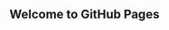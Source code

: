 ## Welcome to GitHub Pages
<!DOCTYPE html>
<html lang="china">
<head>
    <meta charset="UTF-8">
    <meta http-equiv="X-UA-Compatible" content="IE=edge">
    <meta name="viewport" content="width=device-width, initial-scale=1.0">
    <title>我的第三个网页

    </title>
   
<style>
    ul{
        list-style-type: none;
        
        margin: 0;
        padding: 0;
        overflow: hidden;
        background-color: #333;
}
    a:link,a:visited{
      
        display: block;
     
        color: white;
        width: 80px;
        height: 40px;
        text-align: center;
        font-family: 'Courier New', Courier, monospace;
        text-decoration: solid;

    }
    a:active{
        
        background-color: cyan;
        font-family: 'Franklin Gothic Medium', 'Arial Narrow', Arial, sans-serif;
    }
    li {
       float: left; 
    }

    .active {
    background-color: #4CAF50;
}
.el-carousel__item h3 {
    color: #475669;
    font-size: 14px;
    opacity: 0.75;
    line-height: 150px;
    margin: 0;
  }

  .el-carousel__item:nth-child(2n) {
     background-color: #99a9bf;
  }
  
  .el-carousel__item:nth-child(2n+1) {
     background-color: #d3dce6;
  }
</style>
<body>
  <h1 style="text-shadow:5px 5px #4CAF50  5px;">我的主页</h1>
<hr>
	<script>
		function doSearch(value){
			alert('You input: ' + value);
		}
	</script>

    <template>
        <div class="block">
          <span class="demonstration">默认 Hover 指示器触发</span>
          <el-carousel height="150px">
            <el-carousel-item v-for="item in 4" :key="item">
              <h3 class="small">{{ item }}</h3>
            </el-carousel-item>
          </el-carousel>
        </div>
        <div class="block">
          <span class="demonstration">Click 指示器触发</span>
          <el-carousel trigger="click" height="150px">
            <el-carousel-item v-for="item in 4" :key="item">
              <h3 class="small">{{ item }}</h3>
            </el-carousel-item>
          </el-carousel>
        </div>
      </template>
    <ul >
        <li ><a class="active" href="#home" >主页</a></li>
        <li><a href="#news">了解</a></li>
        <li><a href="#contact">信息</a></li>
        <li><a href="#school">我的学校</a></li>
        <li><a href="#clas">我的班级</a></li>
        <li><a href="#information">我的详情</a></li>
        <li><a href="#want">我的目标</a></li>
        <li style="float: right;"><a class="active" href="#about">关于我</a></li>
        <li style="float: right;"><a class="active" href="#about">联系我们</a></li>
        <li style="float: right;"><a class="active" href="#about">基础信息</a></li>
    </ul>
   
    <hr>
    
	<p>输入你想输入的关键字</p>
  <input type="text" style="width: 300px;" value="关键字">
  <input type="submit" value="搜索">
	<div style="margin:20px 0;"></div>
	
 
      </div>
      <div id="container" style="width: 500px;">
        <div id="header" style="background-color:#4CAF50;">
            <h1 style="bottom: 10px; text-align: center;">这是一个大标题</h1>
        </div>

    </div>
    <div id="menu" style="float:left;width: 100px ;height: 200px;background-color:#4CAF50;">
        <h2 style="color: aliceblue; text-align: center;">菜单</h2>
        <h3 style="color: aliceblue;text-align: center;">java</h3>
        <h3 style="color: aliceblue;text-align: center;">js</h3>
        <h3 style="color: aliceblue;text-align: center;">css</h3>
    </div>
    <div id="content" style="float:left; background-color:aliceblue;height: 200px;width: 400px;text-align: center;">
      <br>
      <br>
        <b>这是内容加粗</b>快来编写
    </div>
 
    <div id="sil" style="background-color:#4CAF50; text-align:center; height: 20px;width: 500px;float: left;text-align: center;">
        这是属于我的作品
    </div><br>
</body>
</html>
